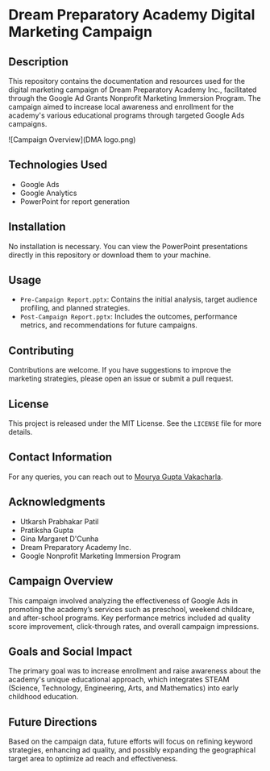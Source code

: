 # Dream Preparatory Academy Digital Marketing Campaign

## Description
This repository contains the documentation and resources used for the digital marketing campaign of Dream Preparatory Academy Inc., facilitated through the Google Ad Grants Nonprofit Marketing Immersion Program. The campaign aimed to increase local awareness and enrollment for the academy's various educational programs through targeted Google Ads campaigns.

![Campaign Overview](DMA logo.png)

## Technologies Used
- Google Ads
- Google Analytics
- PowerPoint for report generation

## Installation
No installation is necessary. You can view the PowerPoint presentations directly in this repository or download them to your machine.

## Usage
- `Pre-Campaign Report.pptx`: Contains the initial analysis, target audience profiling, and planned strategies.
- `Post-Campaign Report.pptx`: Includes the outcomes, performance metrics, and recommendations for future campaigns.

## Contributing
Contributions are welcome. If you have suggestions to improve the marketing strategies, please open an issue or submit a pull request.

## License
This project is released under the MIT License. See the `LICENSE` file for more details.

## Contact Information
For any queries, you can reach out to [Mourya Gupta Vakacharla](mailto:mvakacha@purdue.edu).

## Acknowledgments
- Utkarsh Prabhakar Patil
- Pratiksha Gupta
- Gina Margaret D'Cunha
- Dream Preparatory Academy Inc.
- Google Nonprofit Marketing Immersion Program

## Campaign Overview
This campaign involved analyzing the effectiveness of Google Ads in promoting the academy’s services such as preschool, weekend childcare, and after-school programs. Key performance metrics included ad quality score improvement, click-through rates, and overall campaign impressions.

## Goals and Social Impact
The primary goal was to increase enrollment and raise awareness about the academy's unique educational approach, which integrates STEAM (Science, Technology, Engineering, Arts, and Mathematics) into early childhood education.

## Future Directions
Based on the campaign data, future efforts will focus on refining keyword strategies, enhancing ad quality, and possibly expanding the geographical target area to optimize ad reach and effectiveness.
